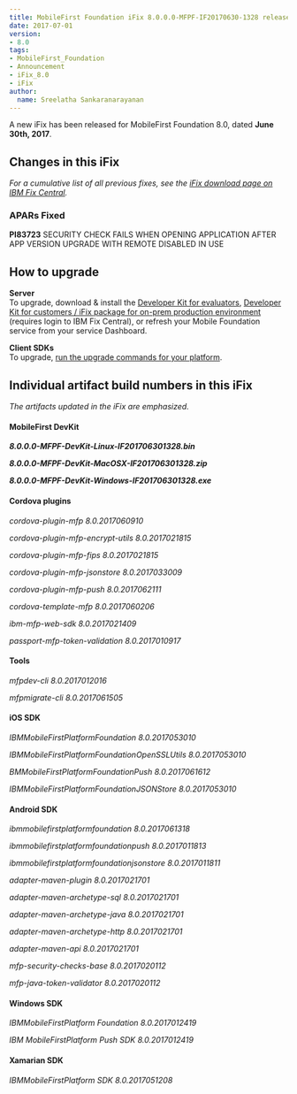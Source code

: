 ```yaml
---
title: MobileFirst Foundation iFix 8.0.0.0-MFPF-IF20170630-1328 released
date: 2017-07-01
version:
- 8.0
tags:
- MobileFirst_Foundation
- Announcement
- iFix_8.0
- iFix
author:
  name: Sreelatha Sankaranarayanan
---
```

A new iFix has been released for MobileFirst Foundation 8.0, dated **June 30th, 2017**.

## Changes in this iFix
*For a cumulative list of all previous fixes, see the [iFix download page on IBM Fix Central](http://www.ibm.com/support/fixcentral/swg/quickorder?parent=ibm%7EOther%2Bsoftware&product=ibm/Other+software/IBM+MobileFirst+Platform+Foundation&release=8.0.0.0&platform=All&function=all&source=fc).*


### APARs Fixed

**PI83723** SECURITY CHECK FAILS WHEN OPENING APPLICATION AFTER APP VERSION UPGRADE WITH REMOTE DISABLED IN USE

## How to upgrade
**Server**  
To upgrade, download &amp; install the [Developer Kit for evaluators]({{site.baseurl}}/downloads/), [Developer Kit for customers / iFix package for on-prem production environment](http://www.ibm.com/support/fixcentral/swg/quickorder?parent=ibm%7EOther%2Bsoftware&product=ibm/Other+software/IBM+MobileFirst+Platform+Foundation&release=8.0.0.0&platform=All&function=all&source=fc) (requires login to IBM Fix Central), or refresh your Mobile Foundation service from your service Dashboard.

**Client SDKs**  
To upgrade, [run the upgrade commands for your platform]({{site.baseurl}}/tutorials/en/foundation/8.0/application-development/sdk/).


## Individual artifact build numbers in this iFix
*The artifacts updated in the iFix are emphasized.*
#### MobileFirst DevKit

_**8.0.0.0-MFPF-DevKit-Linux-IF201706301328.bin**_

_**8.0.0.0-MFPF-DevKit-MacOSX-IF201706301328.zip**_

_**8.0.0.0-MFPF-DevKit-Windows-IF201706301328.exe**_

#### Cordova plugins

*cordova-plugin-mfp                 8.0.2017060910*

*cordova-plugin-mfp-encrypt-utils   8.0.2017021815*

*cordova-plugin-mfp-fips            8.0.2017021815*

*cordova-plugin-mfp-jsonstore       8.0.2017033009*

*cordova-plugin-mfp-push            8.0.2017062111*

*cordova-template-mfp               8.0.2017060206*

*ibm-mfp-web-sdk                    8.0.2017021409*

*passport-mfp-token-validation      8.0.2017010917*

#### Tools

*mfpdev-cli                         8.0.2017012016*

*mfpmigrate-cli                     8.0.2017061505*

#### iOS SDK

*IBMMobileFirstPlatformFoundation                    8.0.2017053010*

*IBMMobileFirstPlatformFoundationOpenSSLUtils        8.0.2017053010*

*BMMobileFirstPlatformFoundationPush                 8.0.2017061612*

*IBMMobileFirstPlatformFoundationJSONStore           8.0.2017053010*


#### Android SDK

*ibmmobilefirstplatformfoundation                8.0.2017061318*

*ibmmobilefirstplatformfoundationpush            8.0.2017011813*

*ibmmobilefirstplatformfoundationjsonstore       8.0.2017011811*

*adapter-maven-plugin              8.0.2017021701*

*adapter-maven-archetype-sql       8.0.2017021701*

*adapter-maven-archetype-java      8.0.2017021701*

*adapter-maven-archetype-http      8.0.2017021701*

*adapter-maven-api                 8.0.2017021701*

*mfp-security-checks-base          8.0.2017020112*

*mfp-java-token-validator          8.0.2017020112*

#### Windows SDK

*IBMMobileFirstPlatform Foundation 8.0.2017012419*

*IBM MobileFirstPlatform Push SDK  8.0.2017012419*

#### Xamarian SDK

*IBMMobileFirstPlatform SDK 8.0.2017051208*
